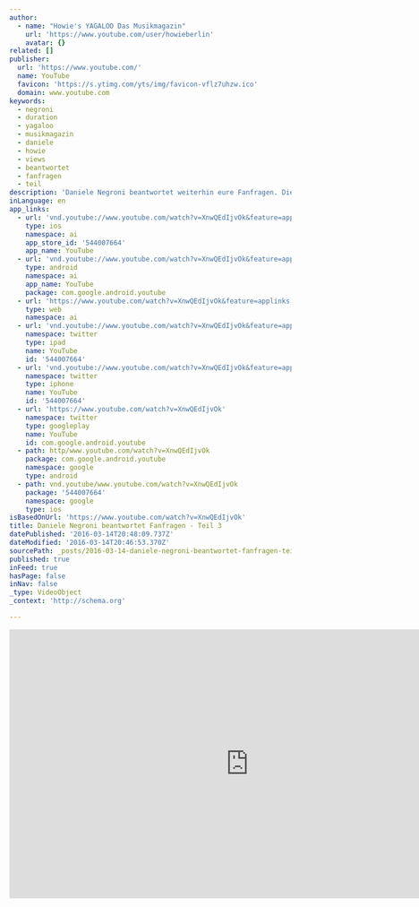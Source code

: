 ```yaml
---
author:
  - name: "Howie's YAGALOO Das Musikmagazin"
    url: 'https://www.youtube.com/user/howieberlin'
    avatar: {}
related: []
publisher:
  url: 'https://www.youtube.com/'
  name: YouTube
  favicon: 'https://s.ytimg.com/yts/img/favicon-vflz7uhzw.ico'
  domain: www.youtube.com
keywords:
  - negroni
  - duration
  - yagaloo
  - musikmagazin
  - daniele
  - howie
  - views
  - beantwortet
  - fanfragen
  - teil
description: 'Daniele Negroni beantwortet weiterhin eure Fanfragen. Diesmal geht es um Hotel Mama, Luca Hänni und Projekte in anderen Ländern.'
inLanguage: en
app_links:
  - url: 'vnd.youtube://www.youtube.com/watch?v=XnwQEdIjvOk&feature=applinks'
    type: ios
    namespace: ai
    app_store_id: '544007664'
    app_name: YouTube
  - url: 'vnd.youtube://www.youtube.com/watch?v=XnwQEdIjvOk&feature=applinks'
    type: android
    namespace: ai
    app_name: YouTube
    package: com.google.android.youtube
  - url: 'https://www.youtube.com/watch?v=XnwQEdIjvOk&feature=applinks'
    type: web
    namespace: ai
  - url: 'vnd.youtube://www.youtube.com/watch?v=XnwQEdIjvOk&feature=applinks'
    namespace: twitter
    type: ipad
    name: YouTube
    id: '544007664'
  - url: 'vnd.youtube://www.youtube.com/watch?v=XnwQEdIjvOk&feature=applinks'
    namespace: twitter
    type: iphone
    name: YouTube
    id: '544007664'
  - url: 'https://www.youtube.com/watch?v=XnwQEdIjvOk'
    namespace: twitter
    type: googleplay
    name: YouTube
    id: com.google.android.youtube
  - path: http/www.youtube.com/watch?v=XnwQEdIjvOk
    package: com.google.android.youtube
    namespace: google
    type: android
  - path: vnd.youtube/www.youtube.com/watch?v=XnwQEdIjvOk
    package: '544007664'
    namespace: google
    type: ios
isBasedOnUrl: 'https://www.youtube.com/watch?v=XnwQEdIjvOk'
title: Daniele Negroni beantwortet Fanfragen - Teil 3
datePublished: '2016-03-14T20:48:09.737Z'
dateModified: '2016-03-14T20:46:53.370Z'
sourcePath: _posts/2016-03-14-daniele-negroni-beantwortet-fanfragen-teil-3.md
published: true
inFeed: true
hasPage: false
inNav: false
_type: VideoObject
_context: 'http://schema.org'

---
```

<iframe src="https://cdn.embedly.com/widgets/media.html?src=https%3A%2F%2Fwww.youtube.com%2Fembed%2FXnwQEdIjvOk%3Ffeature%3Doembed&amp;url=https%3A%2F%2Fwww.youtube.com%2Fwatch%3Fv%3DXnwQEdIjvOk&amp;image=https%3A%2F%2Fi.ytimg.com%2Fvi%2FXnwQEdIjvOk%2Fhqdefault.jpg&amp;key=b7d04c9b404c499eba89ee7072e1c4f7&amp;type=text%2Fhtml&amp;schema=youtube" width="854" height="480" scrolling="no" frameborder="0" allowfullscreen="allowfullscreen" style=""></iframe>